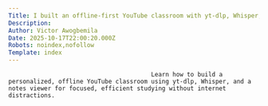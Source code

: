 ```yaml
---
Title: I built an offline-first YouTube classroom with yt-dlp, Whisper, and a notes viewer
Description: 
Author: Victor Awogbemila
Date: 2025-10-17T22:00:20.000Z
Robots: noindex,nofollow
Template: index
---
```


                                            Learn how to build a personalized, offline YouTube classroom using yt-dlp, Whisper, and a notes viewer for focused, efficient studying without internet distractions.
                                        